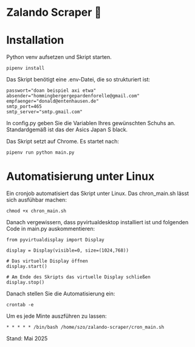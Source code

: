 # Zalando Scraper 👟 

# Installation
Python venv aufsetzen und Skript starten.
```
pipenv install
```

Das Skript benötigt eine .env-Datei, die so strukturiert ist:
```
passwort="doan beispiel axi etwa"
absender="hommingbergergepardenforelle@gmail.com"
empfaenger="donald@entenhausen.de"
smtp_port=465
smtp_server="smtp.gmail.com"
```
In config.py geben Sie die Variablen Ihres gewünschten Schuhs an.
Standardgemäß ist das der Asics Japan S black.

Das Skript setzt auf Chrome. Es startet nach:
```
pipenv run python main.py
```

# Automatisierung unter Linux
Ein cronjob automatisiert das Skript unter Linux. Das chron_main.sh lässt sich ausfühbar machen:

```
chmod +x chron_main.sh
```

Danach vergewissern, dass pyvirtualdesktop installiert ist und folgenden Code in main.py auskommentieren:

```
from pyvirtualdisplay import Display

display = Display(visible=0, size=(1024,768))

# Das virtuelle Display öffnen
display.start()

# Am Ende des Skripts das virtuelle Display schließen
display.stop()
```

Danach stellen Sie die Automatisierung ein:
```
crontab -e
```

Um es jede Minte auszführen zu lassen:
```
* * * * * /bin/bash /home/szo/zalando-scraper/cron_main.sh 
```

Stand: Mai 2025
